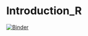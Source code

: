 # Introduction_R


[![Binder](https://mybinder.org/badge_logo.svg)](https://mybinder.org/v2/gh/CBGP-UPM-INIA-PUBLIC/Introduction_R/HEAD)
